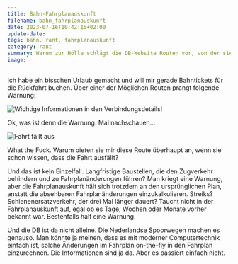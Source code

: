 ```yaml
---
title: Bahn-Fahrplanauskunft
filename: bahn_fahrplanauskunft
date: 2023-07-16T10:42:15+02:00
update-date:
tags: bahn, rant, fahrplanauskunft
category: rant
summary: Warum zur Hölle schlägt die DB-Website Routen vor, von der sie weiß, dass sie nicht funktionieren?
image:
---
```


Ich habe ein bisschen Urlaub gemacht und will mir gerade Bahntickets für die Rückfahrt buchen. Über einer der Möglichen Routen prangt folgende Warnung:

![Wichtige Informationen in den Verbindungsdetails!](/file/warnung_verbindung.webp)

Ok, was ist denn die Warnung. Mal nachschauen…

![Fahrt fällt aus](/file/zug_faellt_aus.webp)

What the Fuck. Warum bieten sie mir diese Route überhaupt an, wenn sie schon wissen, dass die Fahrt ausfällt?

Und das ist kein Einzelfall. Langfristige Baustellen, die den Zugverkehr behindern und zu Fahrplanänderungen führen? Man kriegt eine Warnung, aber die Fahrplanauskunft hält sich trotzdem an den ursprünglichen Plan, anstatt die absehbaren Fahrplanänderungen einzukalkulieren. Streiks? Schienenersatzverkehr, der drei Mal länger dauert? Taucht nicht in der Fahrplanauskunft auf, egal ob es Tage, Wochen oder Monate vorher bekannt war. Bestenfalls halt eine Warnung.

Und die DB ist da nicht alleine. Die Nederlandse Spoorwegen machen es genauso. Man könnte ja meinen, dass es mit moderner Computertechnik einfach ist, solche Änderungen im Fahrplan on-the-fly in den Fahrplan einzurechnen. Die Informationen sind ja da. Aber es passiert einfach nicht.
